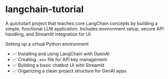 # langchain-tutorial
A quickstart project that teaches core LangChain concepts by building a simple, functional LLM application. Includes environment setup, secure API handling, and Streamlit integration for UI.

Setting up a virtual Python environment
- ✅ Installing and using LangChain with OpenAI
- ✅ Creating `.env` file for API key management
- ✅ Building a basic chatbot UI with Streamlit
- ✅ Organizing a clean project structure for GenAI apps

